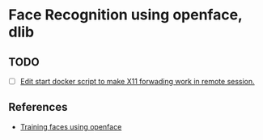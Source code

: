 # Face Recognition using openface, dlib

## TODO

- [ ] [Edit start docker script to make X11 forwading work in remote session.](https://superuser.com/questions/1202611/forward-x11-over-an-ssh-connection-to-containers-host)
## References

- [Training faces using openface](https://gist.github.com/ageitgey/63304fce6963cddec800afac5e3b065e)
